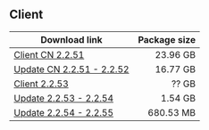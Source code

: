 ## Client

| Download link | Package size |
| ------------- | ------------:|
| [Client CN 2.2.51](https://autopatchcn.bhsr.com/client/beta/20240501125322_79U2GV0ZN4GzgZ4Y/StarRail_2.2.51.zip) | 23.96 GB |
| [Update CN 2.2.51 - 2.2.52](https://autopatchcn.bhsr.com/client/hkrpg_cn/game_2.2.51_2.2.52_hdiff_fFRuvMACnyTUKGjc.zip) | 16.77 GB |
| [Client 2.2.53](https://autopatchos.starrails.com/client/Beta/20240517111205_PZfNSHVLH509e76v/StarRail_.2.53.zip) | ?? GB |
| [Update 2.2.53 - 2.2.54](https://autopatchos.starrails.com/client/hkrpg_global/game_2.2.53_2.2.54_hdiff_vTcPduNiNYcyOqnd.zip) | 1.54 GB |
| [Update 2.2.54 - 2.2.55](https://autopatchos.starrails.com/client/hkrpg_global/game_2.2.54_2.2.55_hdiff_lNeSEBnHetuPTPWF.zip) | 680.53 MB |


<!--
| Download link | Package size |
| ------------- | ------------:|
| [Client Android CN 2.2.54](https://autopatchcn.bhsr.com/client/beta/20240524111751_catnb42evYgw4suK/StarRail_2.2.54.apk) | 238.43 MB |
-->